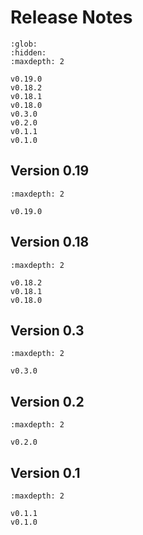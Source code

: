 # Release Notes

```{toctree}
:glob:
:hidden:
:maxdepth: 2

v0.19.0
v0.18.2
v0.18.1
v0.18.0
v0.3.0
v0.2.0
v0.1.1
v0.1.0
```

## Version 0.19

```{toctree}
:maxdepth: 2

v0.19.0
```

## Version 0.18

```{toctree}
:maxdepth: 2

v0.18.2
v0.18.1
v0.18.0
```

## Version 0.3

```{toctree}
:maxdepth: 2

v0.3.0
```

## Version 0.2

```{toctree}
:maxdepth: 2

v0.2.0
```
## Version 0.1

```{toctree}
:maxdepth: 2

v0.1.1
v0.1.0
```

